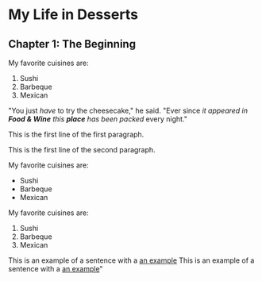 # My Life in Desserts

## Chapter 1: The Beginning

My favorite cuisines are:

1. Sushi
2. Barbeque
3. Mexican

"You just *have* to try the cheesecake," he said. "Ever since *it appeared in
**Food & Wine** this **place** has been packed* every night."

This is the first line of the first paragraph.

This is the first line of the second paragraph.

My favorite cuisines are:

* Sushi
* Barbeque
* Mexican

My favorite cuisines are:

1. Sushi
2. Barbeque
3. Mexican

This is an example of a sentence with a [an example](http://example.com/)
This is an example of a sentence with a [an example](http://example.com/ "Title")"
